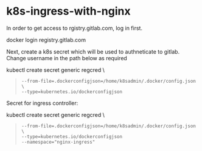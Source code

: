 # k8s-ingress-with-nginx

In order to get access to rgistry.gitlab.com, log in first.

docker login registry.gitlab.com

Next, create a k8s secret which will be used to authneticate to gitlab. Change username in the path below as required

kubectl create secret generic regcred \
>     --from-file=.dockerconfigjson=/home/k8sadmin/.docker/config.json \
>     --type=kubernetes.io/dockerconfigjson

Secret for ingress controller:

kubectl create secret generic regcred \
>     --from-file=.dockerconfigjson=/home/k8sadmin/.docker/config.json \
>     --type=kubernetes.io/dockerconfigjson
>     --namespace="nginx-ingress"
